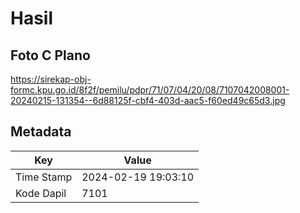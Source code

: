 # Hasil

## Foto C Plano

https://sirekap-obj-formc.kpu.go.id/8f2f/pemilu/pdpr/71/07/04/20/08/7107042008001-20240215-131354--6d88125f-cbf4-403d-aac5-f60ed49c65d3.jpg


## Metadata

| Key        | Value               |
| ---------- | ------------------- |
| Time Stamp | 2024-02-19 19:03:10 |
| Kode Dapil | 7101                |



